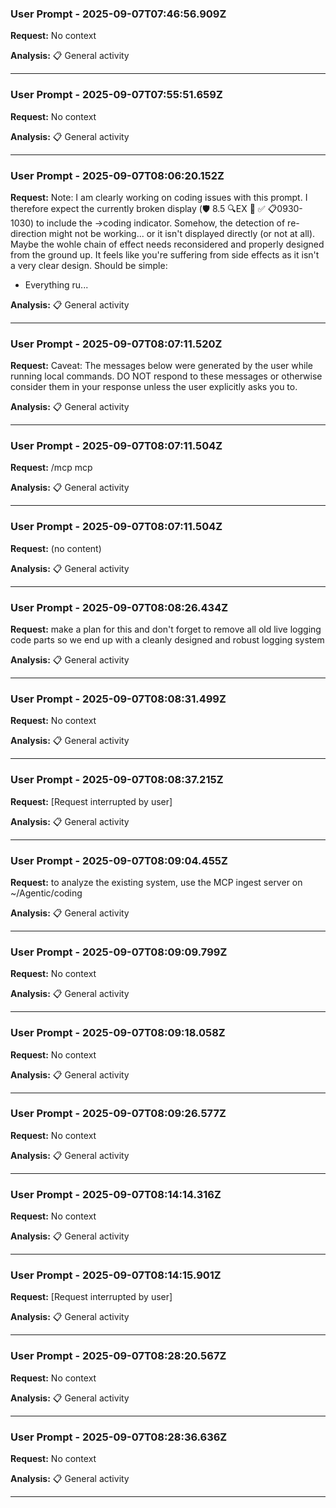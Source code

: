 ### User Prompt - 2025-09-07T07:46:56.909Z

**Request:** No context

**Analysis:** 📋 General activity

---

### User Prompt - 2025-09-07T07:55:51.659Z

**Request:** No context

**Analysis:** 📋 General activity

---

### User Prompt - 2025-09-07T08:06:20.152Z

**Request:** Note: I am clearly working on coding issues with this prompt. I therefore expect the currently broken display (🛡️ 8.5 🔍EX 🧠 ✅ 📋0930-1030) 
to include the ->coding indicator. Somehow, the detection of re-direction might not be working... or it isn't displayed directly (or not 
at all). Maybe the wohle chain of effect needs reconsidered and properly designed from the ground up. It feels like you're suffering from 
side effects as it isn't a very clear design. Should be simple: 
- Everything ru...

**Analysis:** 📋 General activity

---

### User Prompt - 2025-09-07T08:07:11.520Z

**Request:** Caveat: The messages below were generated by the user while running local commands. DO NOT respond to these messages or otherwise consider them in your response unless the user explicitly asks you to.

**Analysis:** 📋 General activity

---

### User Prompt - 2025-09-07T08:07:11.504Z

**Request:** <command-name>/mcp</command-name>
            <command-message>mcp</command-message>
            <command-args></command-args>

**Analysis:** 📋 General activity

---

### User Prompt - 2025-09-07T08:07:11.504Z

**Request:** <local-command-stdout>(no content)</local-command-stdout>

**Analysis:** 📋 General activity

---

### User Prompt - 2025-09-07T08:08:26.434Z

**Request:** make a plan for this and don't forget to remove all old live logging code parts so we end up with a cleanly designed and robust logging system

**Analysis:** 📋 General activity

---

### User Prompt - 2025-09-07T08:08:31.499Z

**Request:** No context

**Analysis:** 📋 General activity

---

### User Prompt - 2025-09-07T08:08:37.215Z

**Request:** [Request interrupted by user]

**Analysis:** 📋 General activity

---

### User Prompt - 2025-09-07T08:09:04.455Z

**Request:** to analyze the existing system, use the MCP ingest server on ~/Agentic/coding

**Analysis:** 📋 General activity

---

### User Prompt - 2025-09-07T08:09:09.799Z

**Request:** No context

**Analysis:** 📋 General activity

---

### User Prompt - 2025-09-07T08:09:18.058Z

**Request:** No context

**Analysis:** 📋 General activity

---

### User Prompt - 2025-09-07T08:09:26.577Z

**Request:** No context

**Analysis:** 📋 General activity

---

### User Prompt - 2025-09-07T08:14:14.316Z

**Request:** No context

**Analysis:** 📋 General activity

---

### User Prompt - 2025-09-07T08:14:15.901Z

**Request:** [Request interrupted by user]

**Analysis:** 📋 General activity

---

### User Prompt - 2025-09-07T08:28:20.567Z

**Request:** No context

**Analysis:** 📋 General activity

---

### User Prompt - 2025-09-07T08:28:36.636Z

**Request:** No context

**Analysis:** 📋 General activity

---

